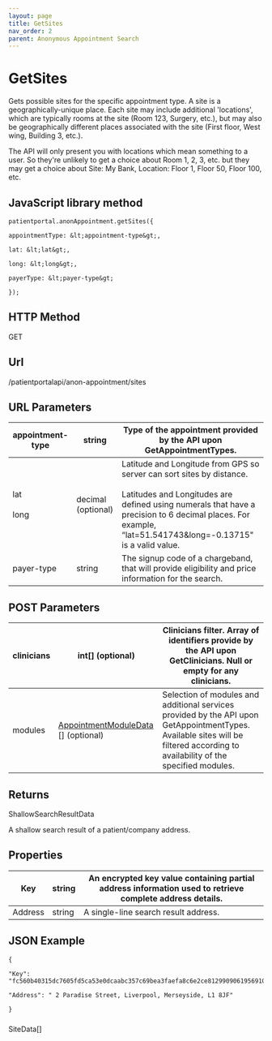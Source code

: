```yaml
---
layout: page
title: GetSites
nav_order: 2
parent: Anonymous Appointment Search
---
```


# GetSitesGets possible sites for the specific appointment type. A site is a geographically-unique place. Each site may include additional 'locations', which are typically rooms at the site (Room 123, Surgery, etc.), but may also be geographically different places associated with the site (First floor, West wing, Building 3, etc.).The API will only present you with locations which mean something to a user. So they're unlikely to get a choice about Room 1, 2, 3, etc. but they may get a choice about Site: My Bank, Location: Floor 1, Floor 50, Floor 100, etc.## JavaScript library method```patientportal.anonAppointment.getSites({appointmentType: &lt;appointment-type&gt;,lat: &lt;lat&gt;,long: &lt;long&gt;,payerType: &lt;payer-type&gt;});```## HTTP MethodGET## ****Url****/patientportalapi/anon-appointment/sites## URL Parameters| appointment-type | string | Type of the appointment provided by the API upon GetAppointmentTypes. || --- | --- | --- || lat<br><br>long | decimal (optional) | Latitude and Longitude from GPS so server can sort sites by distance.<br><br>Latitudes and Longitudes are defined using numerals that have a precision to 6 decimal places. For example, “lat=51.541743&long=-0.13715" is a valid value. || payer-type | string | The signup code of a chargeband, that will provide eligibility and price information for the search. |## POST Parameters| clinicians | int\[\] (optional) | Clinicians filter. Array of identifiers provide by the API upon GetClinicians. Null or empty for any clinicians. || --- | --- | --- || modules | [AppointmentModuleData](#_AppointmentModuleData) \[\] (optional) | Selection of modules and additional services provided by the API upon GetAppointmentTypes. Available sites will be filtered according to availability of the specified modules. |## ReturnsShallowSearchResultDataA shallow search result of a patient/company address.## Properties| Key | string | An encrypted key value containing partial address information used to retrieve complete address details. || --- | --- | --- || Address | string | A single-line search result address. |## JSON Example```{"Key": "fc560b40315dc7605fd5ca53e0dcaabc357c69bea3faefa8c6e2ce8129909061956910b77338ee2c2cdbb1c7c5f7c64bcf338d78bc148f81f6786152d3ef2987b3ab5b1e5588b1db7939bb5e0edffec4614c4511c4a7a0dfd9bc9077749482b152217c572b0f78552c75be542ffcea6446110af6da78213c1f71569f35abab7d65f82f382f8b8dc663c8e6a1405bf17c331d379f375ffbc6ec3ebc21a985a69355d10622db48eceb7f23b38c5037ed2315c3d858268baae1879f6f84b3b65586742086832ec398acdfd56680a72991d7bb38bbfd1fa61991aebf0bd1982dc06b","Address": " 2 Paradise Street, Liverpool, Merseyside, L1 8JF"}```###SiteData\[\]